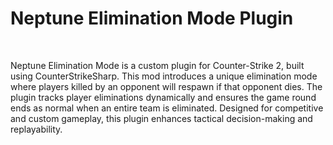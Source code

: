 <h1>Neptune Elimination Mode Plugin</h1><br/>
<p>Neptune Elimination Mode is a custom plugin for Counter-Strike 2, built using CounterStrikeSharp. This mod introduces a unique elimination mode where players killed by an opponent will respawn if that opponent dies. The plugin tracks player eliminations dynamically and ensures the game round ends as normal when an entire team is eliminated. Designed for competitive and custom gameplay, this plugin enhances tactical decision-making and replayability.</p>
